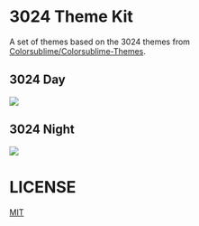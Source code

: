 # 3024 Theme Kit

A set of themes based on the 3024 themes from [Colorsublime/Colorsublime-Themes](https://github.com/Colorsublime/Colorsublime-Themes).

## 3024 Day

![](https://raw.githubusercontent.com/Microsoft/vscode-themes/master/3024/images/3024-day-preview.png)

## 3024 Night

![](https://raw.githubusercontent.com/Microsoft/vscode-themes/master/3024/images/3024-night-preview.png)

# LICENSE
[MIT](https://github.com/Microsoft/vscode-themes/blob/master/LICENSE.txt)